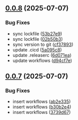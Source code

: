 ## [0.0.8](https://github.com/Watchlog-monitoring/watchlog-metric/compare/0.0.7...0.0.8) (2025-07-07)


### Bug Fixes

* sync lockfile ([53b27e9](https://github.com/Watchlog-monitoring/watchlog-metric/commit/53b27e9486dda1a811a127d0ee2c1ffd486fb0c7))
* sync lockfile ([02b50b3](https://github.com/Watchlog-monitoring/watchlog-metric/commit/02b50b3c23ccd87b6b2f21fca77ee30806aaa6d0))
* sync version to git ([cf37893](https://github.com/Watchlog-monitoring/watchlog-metric/commit/cf37893674619bd6869611e5c4e92c9192ac8921))
* update .cicd ([5a095c8](https://github.com/Watchlog-monitoring/watchlog-metric/commit/5a095c80f210e33debe5f646b6fc23f94da20f87))
* update .releaserc ([6d071ea](https://github.com/Watchlog-monitoring/watchlog-metric/commit/6d071ea8fa25b7dbb7f29102ed3e4574930e26d9))
* update workflows ([d94cf7e](https://github.com/Watchlog-monitoring/watchlog-metric/commit/d94cf7e54d95b47a5eeac9a5109097d62db65660))

## [0.0.7](https://github.com/Watchlog-monitoring/watchlog-metric/compare/0.0.6...0.0.7) (2025-07-07)


### Bug Fixes

* insert workflows ([ab2e335](https://github.com/Watchlog-monitoring/watchlog-metric/commit/ab2e33552a9bcfe1143af5759285a40fd9543c60))
* insert workflows ([b30b2e4](https://github.com/Watchlog-monitoring/watchlog-metric/commit/b30b2e4f22a7351eb26efd1b9d9eb39b2f916011))
* insert workflows ([3739d67](https://github.com/Watchlog-monitoring/watchlog-metric/commit/3739d676665771cb0c1ac1e056c2a32bbd733fb0))
